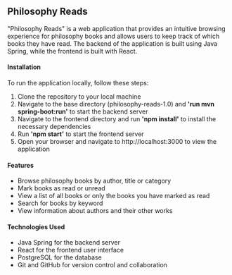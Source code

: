 ## Philosophy Reads

"Philosophy Reads" is a web application that provides an intuitive browsing experience for philosophy books and allows users to keep track of which books they have read. The backend of the application is built using Java Spring, while the frontend is built with React.

#### Installation

To run the application locally, follow these steps:

1. Clone the repository to your local machine
2. Navigate to the base directory (philosophy-reads-1.0) and **'run mvn spring-boot:run'** to start the backend server
3. Navigate to the frontend directory and run **'npm install'** to install the necessary dependencies
4. Run **'npm start'** to start the frontend server
5. Open your browser and navigate to http://localhost:3000 to view the application

#### Features

- Browse philosophy books by author, title or category
- Mark books as read or unread
- View a list of all books or only the books you have marked as read
- Search for books by keyword
- View information about authors and their other works

#### Technologies Used

- Java Spring for the backend server
- React for the frontend user interface
- PostgreSQL for the database
- Git and GitHub for version control and collaboration
